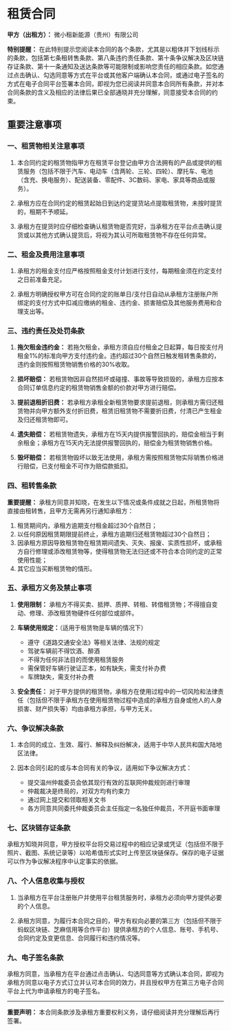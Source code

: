 # 租赁合同

**甲方（出租方）：** 微小租新能源（贵州）有限公司

**特别提醒：** 在此特别提示您阅读本合同的各个条款，尤其是以粗体并下划线标示的条款，包括第七条租转售条款、第八条违约责任条款、第十条争议解决及区块链存证条款、第十一条通知及送达条款等可能限制或影响您责任的相应条款。如您通过点击确认、勾选同意等方式在平台或其他客户端确认本合同，或通过电子签名的方式在电子合同平台签署本合同，即视为您已阅读并同意本合同所有条款，并对本合同条款的含义及相应的法律后果已全部通晓并充分理解，同意接受本合同的约束。

## 重要注意事项

### 一、租赁物相关注意事项

1. 本合同约定的租赁物指甲方在租赁平台登记由甲方合法拥有的产品或提供的租赁服务（包括不限于汽车、电动车（含两轮、三轮、四轮）、摩托车、电池（含充、换电服务）、配送装备、零配件、3C数码、家电、家具等商品或服务）。

2. 承租方应在合同约定的租赁起始日到达约定提货站点提取租赁物，未按时提货的，租期不予顺延。

3. 承租方在提货时应仔细检查确认租赁物是否完好，当承租方在平台点击确认提货或以其他方式确认提货后，将视为其认可所取租赁物不存在任何异常。

### 二、租金及费用注意事项

1. 承租方的租金支付应严格按照租金支付计划进行支付，每期租金须在约定支付之日前准备充足。

2. 承租方明确授权甲方可在合同约定的账单日/支付日自动从承租方注册账户所绑定的支付方式中扣减应缴纳的租金、违约金、损害赔偿及其他服务费用和合理支出等。

### 三、违约责任及处罚条款

1. **拖欠租金违约金：** 若拖欠租金，承租方须自应付租金之日起算，每日按支付月租金1%的标准向甲方支付违约金。违约超过30个自然日触发租转售条款的，违约金则按照租赁物销售价格的30%收取。

2. **损坏赔偿：** 若租赁物因非自然损坏或碰撞、事故等导致损毁的，承租方应按本合同订单信息约定的租赁物销售金额的价款对甲方进行赔偿。

3. **提前退租折旧费：** 若承租方承租全新租赁物要求提前退租，则承租方需归还租赁物并向甲方额外支付折旧费，租赁旧租赁物不需要折旧费，付清已产生租金及归还租赁物即可。

4. **遗失赔偿：** 若租赁物遗失，承租方在15天内提供报警回执的，赔偿金相当于剩余租金；承租方在15天内无法提供报警回执的，赔偿金为租赁物销售价格。

5. **毁坏赔偿：** 若租赁物毁坏以致无法使用，承租方需按照租赁物实际销售价格进行赔偿，已支付租金不可作为赔偿款抵扣。

### 四、租转售条款

**重要提醒：** 承租方同意并知晓，在发生以下情况或条件成就之日起，所租赁物将直接由租转售，且甲方无需再另行通知承租方：

1. 租赁期间内，承租方逾期支付租金超过30个自然日；
2. 以任何原因租赁期限提前终止，承租方逾期归还租赁物超过30个自然日；
3. 因承租方原因导致租赁物在租赁期间遗失、灭失、报废、实质性损坏，或承租方自行修理或添改租赁物等，使得租赁物无法归还或不符合本合同约定的正常使用性能；
4. 其它应当买断租赁物的情形。

### 五、承租方义务及禁止事项

1. **使用限制：** 承租方不得买卖、抵押、质押、转租、转借租赁物；不得擅自变动、修理、添改租赁物硬件任何部位或部件。

2. **车辆使用规定：**（适用于租赁物是车辆的情况下）
   - 遵守《道路交通安全法》等相关法律、法规的规定
   - 驾驶车辆前不得饮酒、醉酒
   - 不得为任何非法目的而使用租赁服务
   - 需保管好车辆行驶证正本，如有缺失，需支付补办费
   - 车牌缺失，需支付补办费

3. **安全责任：** 对于甲方提供的租赁物，承租方在使用过程中的一切风险和法律责任（包括但不限于承租方在使用租赁物过程中造成的承租方自身或他人的人身损害、财产损失等）均由承租方承担，与甲方无关。

### 六、争议解决条款

1. 本合同的成立、生效、履行、解释及纠纷解决，适用于中华人民共和国大陆地区法律。

2. 因本合同引起的或与本合同有关的争议，适用如下争议解决方式：
   - 提交温州仲裁委员会依其现行有效的互联网仲裁规则进行审理
   - 仲裁裁决是终局的，对双方均有约束力
   - 通过网上提交和领取相关文书
   - 各方同意共同委托仲裁委员会主任指定一名独任仲裁员，不开庭书面审理

### 七、区块链存证条款

承租方知晓并同意，甲方授权平台将交易过程中的相应记录或凭证（包括但不限于照片、截图、系统记录等）以哈希值形式实时上传至区块链保存。保存的电子证据可以作为争议解决程序中认定事实的依据。

### 八、个人信息收集与授权

1. 当承租方在平台注册账户并使用平台租赁服务时，承租方必须向甲方提供必要的个人信息。

2. 承租方同意，为履行本合同之目的，甲方有权向必要的第三方（包括但不限于蚂蚁区块链、芝麻信用等合作平台）提供承租方的个人信息、账号、手机号、合同约定及变更信息、合同履行和违约情况等。

### 九、电子签名条款

承租方同意，当承租方在平台通过点击确认、勾选同意等方式确认本合同，即视为承租方同意以电子方式订立并认可本合同的效力，并且授权甲方在第三方电子合同平台上代为申请承租方的电子签名。

---

**重要声明：** 本合同条款涉及承租方重要权利义务，请仔细阅读并充分理解后再行签署。